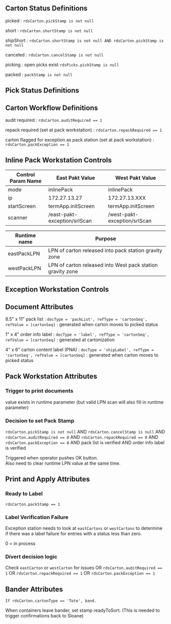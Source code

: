 ## Carton Status Definitions

picked
: `rdsCarton.pickStamp is not null`

short
: `rdsCarton.shortStamp is not null`

shipShort
: `rdsCarton.shortStamp is not null AND rdsCarton.pickStamp is not null`

canceled
: `rdsCarton.cancelStamp is not null`

picking
: open picks exist `rdsPicks.pickStamp is null`

packed
: `packStamp is not null`

## Pick Status Definitions

## Carton Workflow Definitions

audit required
: `rdsCarton.auditRequired == 1`

repack required (set at pack workstation)
: `rdsCarton.repackRequired == 1`

carton flagged for exception as pack station (set at pack workstation)
: `rdsCarton.packException == 1`

## Inline Pack Workstation Controls

| Control Param Name | East Pakt Value    | West Pakt Value    |
|--------------------|--------------------|--------------------|
| mode               | inlinePack         | inlinePack         |
| ip                 | 172.27.13.27       | 172.27.13.XXX      |
| startScreen        | termApp.initScreen | termApp.initScreen |
| scanner | /east-pakt-exception/srlScan | /west-pakt-exception/srlScan |

| Runtime name | Purpose                                                    |
|--------------|------------------------------------------------------------|
|eastPackLPN| LPN of carton released into pack station gravity zone      |
|westPackLPN| LPN of carton released into West pack station gravity zone |

## Exception Workstation Controls

## Document Attributes

8.5" x 11" pack list
: `docType = 'packList', refType = 'cartonSeq', refValue = [cartonSeq]`
: generated when carton moves to picked status

1" x 4" order info label
: `docType = 'label', refType = 'cartonSeq', refValue = [cartonSeq]`
: generated at cartonization

4" x 6" carton content label (PNA)
: `docType = 'shipLabel', refType = 'cartonSeq', refValue = [cartonSeq]`
: generated when carton moves to picked status

## Pack Workstation Attributes

### Trigger to print documents

value exists in runtime parameter (but valid LPN scan will also fill in runtime parameter)

### Decision to set Pack Stamp

`rdsCarton.pickStamp is not null` 
AND `rdsCarton.cancelStamp is null` 
AND `rdsCarton.auditRequired == 0` 
AND `rdsCarton.repackRequired == 0` 
AND `rdsCarton.packException == 0`
AND pack list is verified
AND order info label is verified

Triggered when operator pushes OK button.  
Also need to clear runtime LPN value at the same time.

## Print and Apply Attributes

### Ready to Label

`rdsCarton.packStamp == 1`

### Label Verification Failure

Exception station needs to look at `eastCartons` or `westCartons` to determine if there was a label failure
for entries with a status less than zero.

0 = in process

### Divert decision logic

Check `eastCarton` or `westCarton` for issues
OR `rdsCarton.auditRequired == 1` 
OR `rdsCarton.repackRequired == 1` 
OR `rdsCarton.packException == 1`

## Bander Attributes

`If rdsCarton.cartonType == 'Tote', band.`

When containers leave bander, set stamp readyToSort.
(This is needed to trigger confirmations back to Sloane)